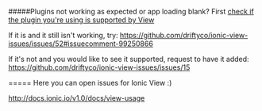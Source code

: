 #####Plugins not working as expected or app loading blank?
First [check if the plugin you're using is supported by View](http://docs.ionic.io/v1.0/docs/view-usage)

If it is and it still isn't working, try: https://github.com/driftyco/ionic-view-issues/issues/52#issuecomment-99250866

If it's not and you would like to see it supported, request to have it added:
https://github.com/driftyco/ionic-view-issues/issues/15

===== 
Here you can open issues for Ionic View :)

http://docs.ionic.io/v1.0/docs/view-usage



